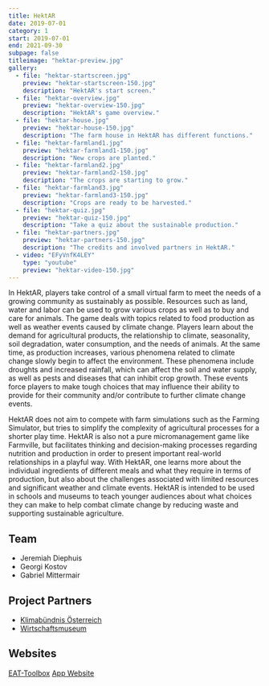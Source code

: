 ```yaml
---
title: HektAR
date: 2019-07-01
category: 1
start: 2019-07-01
end: 2021-09-30
subpage: false
titleimage: "hektar-preview.jpg"
gallery:
  - file: "hektar-startscreen.jpg"
    preview: "hektar-startscreen-150.jpg"
    description: "HektAR's start screen."
  - file: "hektar-overview.jpg"
    preview: "hektar-overview-150.jpg"
    description: "HektAR's game overview."
  - file: "hektar-house.jpg"
    preview: "hektar-house-150.jpg"
    description: "The farm house in HektAR has different functions."
  - file: "hektar-farmland1.jpg"
    preview: "hektar-farmland1-150.jpg"
    description: "New crops are planted."
  - file: "hektar-farmland2.jpg"
    preview: "hektar-farmland2-150.jpg"
    description: "The crops are starting to grow."
  - file: "hektar-farmland3.jpg"
    preview: "hektar-farmland3-150.jpg"
    description: "Crops are ready to be harvested."
  - file: "hektar-quiz.jpg"
    preview: "hektar-quiz-150.jpg"
    description: "Take a quiz about the sustainable production."
  - file: "hektar-partners.jpg"
    preview: "hektar-partners-150.jpg"
    description: "The credits and involved partners in HektAR."
  - video: "EFyVnfK4LEY"
    type: "youtube"
    preview: "hektar-video-150.jpg"
---
```


In HektAR, players take control of a small virtual farm to meet the needs of a growing community as sustainably as possible. Resources such as land, water and labor can be used to grow various crops as well as to buy and care for animals. The game deals with topics related to food production as well as weather events caused by climate change. Players learn about the demand for agricultural products, the relationship to climate, seasonality, soil degradation, water consumption, and the needs of animals. At the same time, as production increases, various phenomena related to climate change slowly begin to affect the environment. These phenomena include droughts and increased rainfall, which can affect the soil and water supply, as well as pests and diseases that can inhibit crop growth. These events force players to make tough choices that may influence their ability to provide for their community and/or contribute to further climate change events.

HektAR does not aim to compete with farm simulations such as the Farming Simulator, but tries to simplify the complexity of agricultural processes for a shorter play time. HektAR is also not a pure micromanagement game like Farmville, but facilitates thinking and decision-making processes regarding nutrition and production in order to present important real-world relationships in a playful way. With HektAR, one learns more about the individual ingredients of different meals and what they require in terms of production, but also about the challenges associated with limited resources and significant weather and climate events. HektAR is intended to be used in schools and museums to teach younger audiences about what choices they can make to help combat climate change by reducing waste and supporting sustainable agriculture.

## Team

* Jeremiah Diephuis
* Georgi Kostov
* Gabriel Mittermair

## Project Partners

* [Klimabündnis Österreich](https://www.klimabuendnis.at/)
* [Wirtschaftsmuseum](https://www.wirtschaftsmuseum.at/)

## Websites

[EAT-Toolbox](https://www.klimabuendnis.at/aktuelles/eat-toolbox)
[App Website](https://hektar-game.app/)
